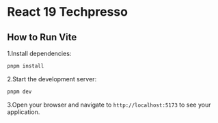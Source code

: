 # React 19 Techpresso

## How to Run Vite

1.Install dependencies:

```sh
pnpm install
```

2.Start the development server:

```sh
pnpm dev
```

3.Open your browser and navigate to `http://localhost:5173` to see your application.
